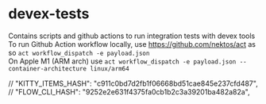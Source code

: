 
# devex-tests

Contains scripts and github actions to run integration tests with devex tools
To run Github Action workflow locally, use <https://github.com/nektos/act> as so `act workflow_dispatch -e payload.json` </br>
On Apple M1 (ARM arch) use `act workflow_dispatch -e payload.json --container-architecture linux/arm64`



  // "KITTY_ITEMS_HASH": "c911c0bd7d2fb1f06668bd51cae845e237cfd487",
  // "FLOW_CLI_HASH": "9252e2e631f4375fa0cb1b2c3a39201ba482a82a",
